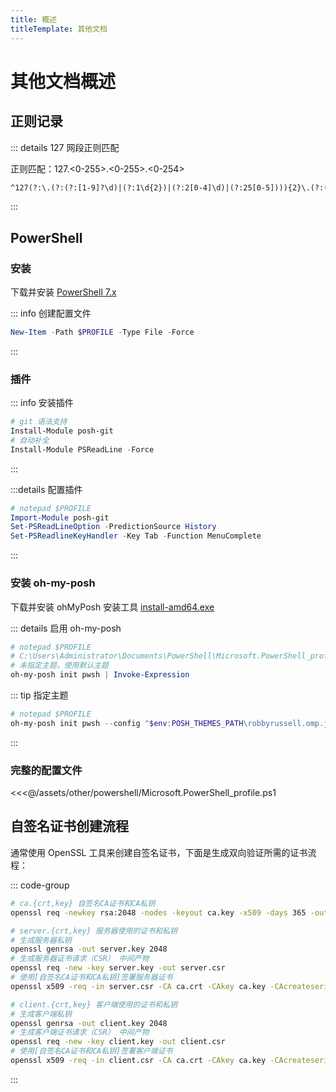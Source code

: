 ```yaml
---
title: 概述
titleTemplate: 其他文档
---
```


# 其他文档概述

## 正则记录

::: details 127 网段正则匹配

正则匹配：127.<0-255>.<0-255>.<0-254>

```txt
^127(?:\.(?:(?:[1-9]?\d)|(?:1\d{2})|(?:2[0-4]\d)|(?:25[0-5]))){2}\.(?:(?:[1-9]\d?)|(?:1\d{2})|(?:2[0-4]\d)|(?:25[0-4]))$
```

:::

## PowerShell

### 安装

下载并安装 [PowerShell 7.x](https://github.com/PowerShell/PowerShell/releases)

::: info 创建配置文件

```ps1
New-Item -Path $PROFILE -Type File -Force
```

:::

### 插件

::: info 安装插件

```ps1
# git 语法支持
Install-Module posh-git
# 自动补全
Install-Module PSReadLine -Force
```

:::

:::details 配置插件

```ps1
# notepad $PROFILE
Import-Module posh-git
Set-PSReadLineOption -PredictionSource History
Set-PSReadlineKeyHandler -Key Tab -Function MenuComplete
```

:::

### 安装 oh-my-posh

下载并安装 ohMyPosh 安装工具 [install-amd64.exe](https://github.com/JanDeDobbeleer/oh-my-posh/releases/download/v18.10.1/install-amd64.exe)

::: details 启用 oh-my-posh

```ps1
# notepad $PROFILE
# C:\Users\Administrator\Documents\PowerShell\Microsoft.PowerShell_profile.ps1
# 未指定主题，使用默认主题
oh-my-posh init pwsh | Invoke-Expression
```

::: tip 指定主题

```ps1
# notepad $PROFILE
oh-my-posh init pwsh --config "$env:POSH_THEMES_PATH\robbyrussell.omp.json" | Invoke-Expression
```

:::

### 完整的配置文件

<<<@/assets/other/powershell/Microsoft.PowerShell_profile.ps1

## 自签名证书创建流程

通常使用 OpenSSL 工具来创建自签名证书，下面是生成双向验证所需的证书流程：

::: code-group

```bash [CA根证书]
# ca.{crt,key} 自签名CA证书和CA私钥
openssl req -newkey rsa:2048 -nodes -keyout ca.key -x509 -days 365 -out ca.crt
```

```bash [服务器]
# server.{crt,key} 服务器使用的证书和私钥
# 生成服务器私钥
openssl genrsa -out server.key 2048
# 生成服务器证书请求（CSR） 中间产物
openssl req -new -key server.key -out server.csr
# 使用[自签名CA证书和CA私钥]签署服务器证书
openssl x509 -req -in server.csr -CA ca.crt -CAkey ca.key -CAcreateserial -out server.crt -days 365
```

```bash [客户端]
# client.{crt,key} 客户端使用的证书和私钥
# 生成客户端私钥
openssl genrsa -out client.key 2048
# 生成客户端证书请求（CSR） 中间产物
openssl req -new -key client.key -out client.csr
# 使用[自签名CA证书和CA私钥]签署客户端证书
openssl x509 -req -in client.csr -CA ca.crt -CAkey ca.key -CAcreateserial -out client.crt -days 365
```

:::
